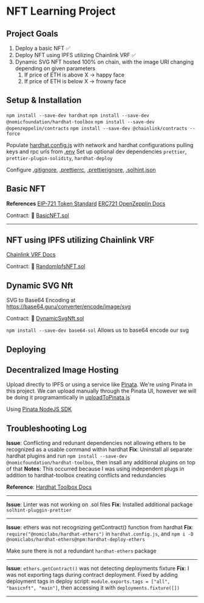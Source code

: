 # NFT Learning Project

## Project Goals

1. Deploy a basic NFT ✅
2. Deploy NFT using IPFS utilizing Chainlink VRF ✅
3. Dynamic SVG NFT hosted 100% on chain, with the image URI changing depending on given parameters
    1. If price of ETH is above X -> happy face
    2. If price of ETH is below X -> frowny face

## Setup & Installation

`npm install --save-dev hardhat`
`npm install --save-dev @nomicfoundation/hardhat-toolbox`
`npm install --save-dev @openzeppelin/contracts`
`npm install --save-dev @chainlink/contracts --force`

Populate [hardhat.config.js](./hardhat.config.js) with network and hardhat configurations pulling keys and rpc urls from [.env](./.env)
Set up optional dev dependencies
`prettier`, `prettier-plugin-solidity`, `hardhat-deploy`

Configure [.gitignore](./.gitignore), [.prettierrc](./.prettierrc), [.prettierignore](./.prettierignore), [.solhint.json](./.solhint.json)

## Basic NFT

**References**
[EIP-721 Token Standard](https://eips.ethereum.org/EIPS/eip-721)
[ERC721 OpenZepplin Docs](https://docs.openzeppelin.com/contracts/4.x/)

Contract: 📄 [BasicNFT.sol](./contracts/BasicNFT.sol)

---

## NFT using IPFS utilizing Chainlink VRF

[Chainlink VRF Docs](https://docs.chain.link/docs/intermediates-tutorial/)

Contract: 📄 [RandomIpfsNFT.sol](./contracts/RandomIpfsNFT.sol)

## Dynamic SVG Nft

SVG to Base64 Encoding at https://base64.guru/converter/encode/image/svg

Contract: 📄 [DynamicSvgNft.sol](./contracts/DynamicSvgNft.sol)

`npm install --save-dev base64-sol` Allows us to base64 encode our svg

## Deploying

## Decentralized Image Hosting

Upload directly to IPFS or using a service like [Pinata](https://app.pinata.cloud/). We're using Pinata in this project. We can upload manually through the Pinata UI, however we will be doing it programamtically in [uploadToPinata.js](./utils/uploadToPinata.js)

Using [Pinata NodeJS SDK](https://www.npmjs.com/package/@pinata/sdk)

## Troubleshooting Log

**Issue**: Conflicting and redunant dependencies not allowing ethers to be recognized as a usable command within hardhat
**Fix**: Uninstall all separate hardhat plugins and run `npm install --save-dev @nomicfoundation/hardhat-toolbox`, then insall any additional plugins on top of that
**Notes**: This occurred because I was using independent plugs in addition to hardhat-toolbox creating conflicts and redundancies

**Reference**: [Hardhat Toolbox Docs](https://hardhat.org/hardhat-runner/plugins/nomicfoundation-hardhat-toolbox)

---

**Issue**: Linter was not working on .sol files
**Fix**: Installed additional package `solhint-pluggin-prettier`

---

**Issue**: ethers was not recognizing getContract() function from hardhat
**Fix**: `require("@nomiclabs/hardhat-ethers")` in `hardhat.config.js`, and `npm i -D @nomiclabs/hardhat-ethers@npm:hardhat-deploy-ethers`

Make sure there is not a redundant `hardhat-ethers` package

---

**Issue**: `ethers.getContract()` was not detecting deployments fixture
**Fix**: I was not exporting tags during contract deployment. Fixed by adding deployment tags in deploy script: `module.exports.tags = ["all", "basicnft", "main"]`, then accessing it with `deployments.fixture([])`

---
